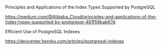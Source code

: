
Principles and Applications of the Index Types Supported by PostgreSQL

https://medium.com/@Alibaba_Cloud/principles-and-applications-of-the-index-types-supported-by-postgresql-481f59bab67d

Efficient Use of PostgreSQL Indexes

https://devcenter.heroku.com/articles/postgresql-indexes

